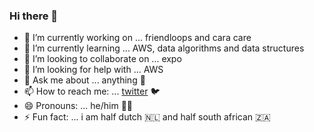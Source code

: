 ### Hi there 👋

- 🔭 I’m currently working on ... friendloops and cara care
- 🌱 I’m currently learning ... AWS, data algorithms and data structures
- 👯 I’m looking to collaborate on ... expo
- 🤔 I’m looking for help with ... AWS
- 💬 Ask me about ... anything 🥸
- 📫 How to reach me: ... [twitter](https://twitter.com/mpnouwens) 🐦
- 😄 Pronouns: ... he/him 🧑‍💻
- ⚡ Fun fact: ... i am half dutch 🇳🇱 and half south african 🇿🇦 
